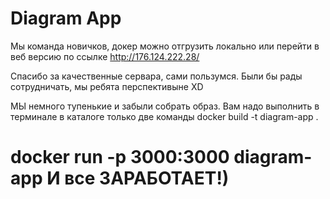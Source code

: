 # Diagram App

Мы команда новичков, докер можно отгрузить локально или перейти в веб версию по ссылке http://176.124.222.28/

Спасибо за качественные сервара, сами пользумся. Были бы рады сотрудничать, мы ребята перспективыне XD

МЫ немного тупенькие и забыли собрать образ.
Вам надо выполнить в терминале в каталоге только две команды
docker build -t diagram-app .

docker run -p 3000:3000 diagram-app
И все ЗАРАБОТАЕТ!)
=======
